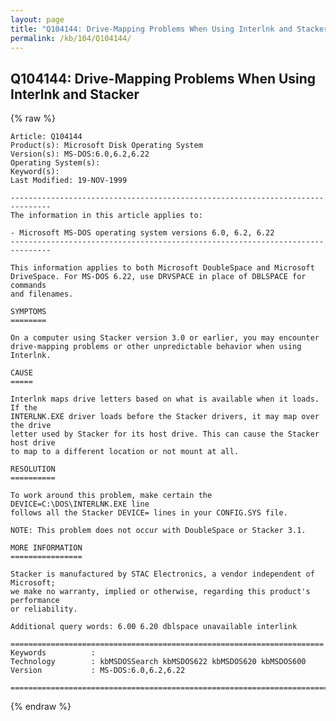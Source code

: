 ```yaml
---
layout: page
title: "Q104144: Drive-Mapping Problems When Using Interlnk and Stacker"
permalink: /kb/104/Q104144/
---
```


## Q104144: Drive-Mapping Problems When Using Interlnk and Stacker

{% raw %}

	Article: Q104144
	Product(s): Microsoft Disk Operating System
	Version(s): MS-DOS:6.0,6.2,6.22
	Operating System(s): 
	Keyword(s): 
	Last Modified: 19-NOV-1999
	
	-------------------------------------------------------------------------------
	The information in this article applies to:
	
	- Microsoft MS-DOS operating system versions 6.0, 6.2, 6.22 
	-------------------------------------------------------------------------------
	
	This information applies to both Microsoft DoubleSpace and Microsoft
	DriveSpace. For MS-DOS 6.22, use DRVSPACE in place of DBLSPACE for commands
	and filenames.
	
	SYMPTOMS
	========
	
	On a computer using Stacker version 3.0 or earlier, you may encounter
	drive-mapping problems or other unpredictable behavior when using Interlnk.
	
	CAUSE
	=====
	
	Interlnk maps drive letters based on what is available when it loads. If the
	INTERLNK.EXE driver loads before the Stacker drivers, it may map over the drive
	letter used by Stacker for its host drive. This can cause the Stacker host drive
	to map to a different location or not mount at all.
	
	RESOLUTION
	==========
	
	To work around this problem, make certain the DEVICE=C:\DOS\INTERLNK.EXE line
	follows all the Stacker DEVICE= lines in your CONFIG.SYS file.
	
	NOTE: This problem does not occur with DoubleSpace or Stacker 3.1.
	
	MORE INFORMATION
	================
	
	Stacker is manufactured by STAC Electronics, a vendor independent of Microsoft;
	we make no warranty, implied or otherwise, regarding this product's performance
	or reliability.
	
	Additional query words: 6.00 6.20 dblspace unavailable interlink
	
	======================================================================
	Keywords          :  
	Technology        : kbMSDOSSearch kbMSDOS622 kbMSDOS620 kbMSDOS600
	Version           : MS-DOS:6.0,6.2,6.22
	
	=============================================================================
	

{% endraw %}
